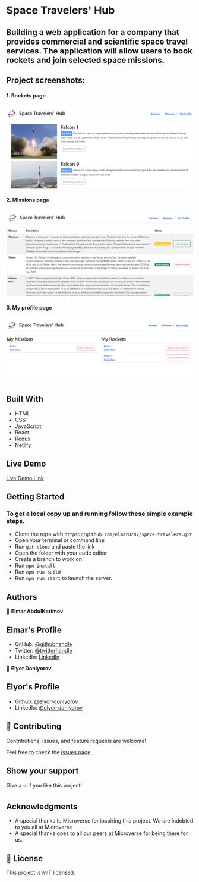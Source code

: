 # Space Travelers' Hub

## Building a web application for a company that provides commercial and scientific space travel services. The application will allow users to book rockets and join selected space missions.

## Project screenshots:

#### 1. Rockets page
![Rockets](./src/img/rockets.PNG)

#### 2. Missions page
![Missions](./src/img/missions.PNG)

#### 3. My profile page
![My profile](./src/img/profile.PNG)

## Built With

- HTML
- CSS
- JavaScript
- React
- Redux
- Netlify

## Live Demo

[Live Demo Link](https://space-travelers.netlify.app/)

## Getting Started

### To get a local copy up and running follow these simple example steps.

- Clone the repo with `https://github.com/elmar8287/space-travelers.git`
- Open your terminal or command line
- Run `git clone` and paste the link
- Open the folder with your code editor
- Create a branch to work on
- Run `npm install`
- Run `npm run build`
- Run `npm run start` to launch the server.

## Authors

👤 **Elmar AbdulKarimov**

## Elmar's Profile

- GitHub: [@githubhandle](https://github.com/elmar8287)
- Twitter: [@twitterhandle](https://twitter.com/EAbdulkarimov)
- LinkedIn: [LinkedIn](/)

👤 **Elyor Doniyorov**

## Elyor's Profile

- Github: [@elyor-doniyorov](https://github.com/elyor-doniyorov)
- LinkedIn: [@elyor-doniyorov](www.linkedin.com/in/elyor-doniyorov)

## 🤝 Contributing

Contributions, issues, and feature requests are welcome!

Feel free to check the [issues page](https://github.com/elmar8287/space-travelers/issues/25).

## Show your support

Give a ⭐️ if you like this project!

## Acknowledgments

- A special thanks to Microverse for inspiring this project. We are indebted to you all at Microverse
- A special thanks goes to all our peers at Microverse for being there for us.

## 📝 License

This project is [MIT](/MIT.md) licensed.
